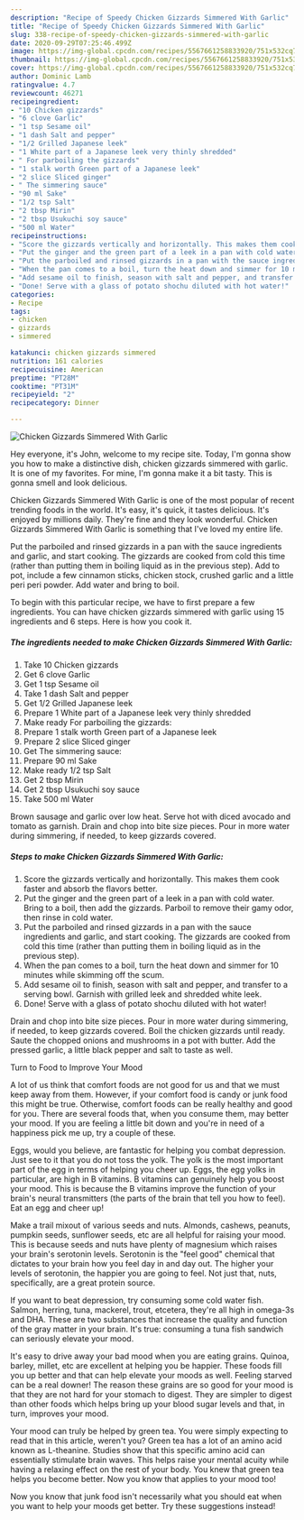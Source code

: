 ```yaml
---
description: "Recipe of Speedy Chicken Gizzards Simmered With Garlic"
title: "Recipe of Speedy Chicken Gizzards Simmered With Garlic"
slug: 338-recipe-of-speedy-chicken-gizzards-simmered-with-garlic
date: 2020-09-29T07:25:46.499Z
image: https://img-global.cpcdn.com/recipes/5567661258833920/751x532cq70/chicken-gizzards-simmered-with-garlic-recipe-main-photo.jpg
thumbnail: https://img-global.cpcdn.com/recipes/5567661258833920/751x532cq70/chicken-gizzards-simmered-with-garlic-recipe-main-photo.jpg
cover: https://img-global.cpcdn.com/recipes/5567661258833920/751x532cq70/chicken-gizzards-simmered-with-garlic-recipe-main-photo.jpg
author: Dominic Lamb
ratingvalue: 4.7
reviewcount: 46271
recipeingredient:
- "10 Chicken gizzards"
- "6 clove Garlic"
- "1 tsp Sesame oil"
- "1 dash Salt and pepper"
- "1/2 Grilled Japanese leek"
- "1 White part of a Japanese leek very thinly shredded"
- " For parboiling the gizzards"
- "1 stalk worth Green part of a Japanese leek"
- "2 slice Sliced ginger"
- " The simmering sauce"
- "90 ml Sake"
- "1/2 tsp Salt"
- "2 tbsp Mirin"
- "2 tbsp Usukuchi soy sauce"
- "500 ml Water"
recipeinstructions:
- "Score the gizzards vertically and horizontally. This makes them cook faster and absorb the flavors better."
- "Put the ginger and the green part of a leek in a pan with cold water. Bring to a boil, then add the gizzards. Parboil to remove their gamy odor, then rinse in cold water."
- "Put the parboiled and rinsed gizzards in a pan with the sauce ingredients and garlic, and start cooking. The gizzards are cooked from cold this time (rather than putting them in boiling liquid as in the previous step)."
- "When the pan comes to a boil, turn the heat down and simmer for 10 minutes while skimming off the scum."
- "Add sesame oil to finish, season with salt and pepper, and transfer to a serving bowl. Garnish with grilled leek and shredded white leek."
- "Done! Serve with a glass of potato shochu diluted with hot water!"
categories:
- Recipe
tags:
- chicken
- gizzards
- simmered

katakunci: chicken gizzards simmered 
nutrition: 161 calories
recipecuisine: American
preptime: "PT28M"
cooktime: "PT31M"
recipeyield: "2"
recipecategory: Dinner

---
```



![Chicken Gizzards Simmered With Garlic](https://img-global.cpcdn.com/recipes/5567661258833920/751x532cq70/chicken-gizzards-simmered-with-garlic-recipe-main-photo.jpg)

Hey everyone, it's John, welcome to my recipe site. Today, I'm gonna show you how to make a distinctive dish, chicken gizzards simmered with garlic. It is one of my favorites. For mine, I'm gonna make it a bit tasty. This is gonna smell and look delicious.

Chicken Gizzards Simmered With Garlic is one of the most popular of recent trending foods in the world. It's easy, it's quick, it tastes delicious. It's enjoyed by millions daily. They're fine and they look wonderful. Chicken Gizzards Simmered With Garlic is something that I've loved my entire life.

Put the parboiled and rinsed gizzards in a pan with the sauce ingredients and garlic, and start cooking. The gizzards are cooked from cold this time (rather than putting them in boiling liquid as in the previous step). Add to pot, include a few cinnamon sticks, chicken stock, crushed garlic and a little peri peri powder. Add water and bring to boil.


To begin with this particular recipe, we have to first prepare a few ingredients. You can have chicken gizzards simmered with garlic using 15 ingredients and 6 steps. Here is how you cook it.

<!--inarticleads1-->

##### The ingredients needed to make Chicken Gizzards Simmered With Garlic:

1. Take 10 Chicken gizzards
1. Get 6 clove Garlic
1. Get 1 tsp Sesame oil
1. Take 1 dash Salt and pepper
1. Get 1/2 Grilled Japanese leek
1. Prepare 1 White part of a Japanese leek very thinly shredded
1. Make ready  For parboiling the gizzards:
1. Prepare 1 stalk worth Green part of a Japanese leek
1. Prepare 2 slice Sliced ginger
1. Get  The simmering sauce:
1. Prepare 90 ml Sake
1. Make ready 1/2 tsp Salt
1. Get 2 tbsp Mirin
1. Get 2 tbsp Usukuchi soy sauce
1. Take 500 ml Water


Brown sausage and garlic over low heat. Serve hot with diced avocado and tomato as garnish. Drain and chop into bite size pieces. Pour in more water during simmering, if needed, to keep gizzards covered. 

<!--inarticleads2-->

##### Steps to make Chicken Gizzards Simmered With Garlic:

1. Score the gizzards vertically and horizontally. This makes them cook faster and absorb the flavors better.
1. Put the ginger and the green part of a leek in a pan with cold water. Bring to a boil, then add the gizzards. Parboil to remove their gamy odor, then rinse in cold water.
1. Put the parboiled and rinsed gizzards in a pan with the sauce ingredients and garlic, and start cooking. The gizzards are cooked from cold this time (rather than putting them in boiling liquid as in the previous step).
1. When the pan comes to a boil, turn the heat down and simmer for 10 minutes while skimming off the scum.
1. Add sesame oil to finish, season with salt and pepper, and transfer to a serving bowl. Garnish with grilled leek and shredded white leek.
1. Done! Serve with a glass of potato shochu diluted with hot water!


Drain and chop into bite size pieces. Pour in more water during simmering, if needed, to keep gizzards covered. Boil the chicken gizzards until ready. Saute the chopped onions and mushrooms in a pot with butter. Add the pressed garlic, a little black pepper and salt to taste as well. 

Turn to Food to Improve Your Mood


A lot of us think that comfort foods are not good for us and that we must keep away from them. However, if your comfort food is candy or junk food this might be true. Otherwise, comfort foods can be really healthy and good for you. There are several foods that, when you consume them, may better your mood. If you are feeling a little bit down and you're in need of a happiness pick me up, try a couple of these.

Eggs, would you believe, are fantastic for helping you combat depression. Just see to it that you do not toss the yolk. The yolk is the most important part of the egg in terms of helping you cheer up. Eggs, the egg yolks in particular, are high in B vitamins. B vitamins can genuinely help you boost your mood. This is because the B vitamins improve the function of your brain's neural transmitters (the parts of the brain that tell you how to feel). Eat an egg and cheer up!

Make a trail mixout of various seeds and nuts. Almonds, cashews, peanuts, pumpkin seeds, sunflower seeds, etc are all helpful for raising your mood. This is because seeds and nuts have plenty of magnesium which raises your brain's serotonin levels. Serotonin is the "feel good" chemical that dictates to your brain how you feel day in and day out. The higher your levels of serotonin, the happier you are going to feel. Not just that, nuts, specifically, are a great protein source.

If you want to beat depression, try consuming some cold water fish. Salmon, herring, tuna, mackerel, trout, etcetera, they're all high in omega-3s and DHA. These are two substances that increase the quality and function of the gray matter in your brain. It's true: consuming a tuna fish sandwich can seriously elevate your mood. 

It's easy to drive away your bad mood when you are eating grains. Quinoa, barley, millet, etc are excellent at helping you be happier. These foods fill you up better and that can help elevate your moods as well. Feeling starved can be a real downer! The reason these grains are so good for your mood is that they are not hard for your stomach to digest. They are simpler to digest than other foods which helps bring up your blood sugar levels and that, in turn, improves your mood.

Your mood can truly be helped by green tea. You were simply expecting to read that in this article, weren't you? Green tea has a lot of an amino acid known as L-theanine. Studies show that this specific amino acid can essentially stimulate brain waves. This helps raise your mental acuity while having a relaxing effect on the rest of your body. You knew that green tea helps you become better. Now you know that applies to your mood too!

Now you know that junk food isn't necessarily what you should eat when you want to help your moods get better. Try  these suggestions  instead!

